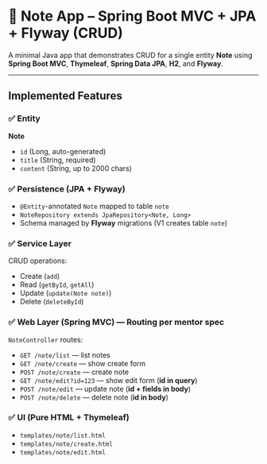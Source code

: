 # 📒 Note App – Spring Boot MVC + JPA + Flyway (CRUD)

A minimal Java app that demonstrates CRUD for a single entity **Note** using **Spring Boot MVC**, **Thymeleaf**, **Spring Data JPA**, **H2**, and **Flyway**.  


---

## Implemented Features

### ✅ Entity
**Note**
- `id` (Long, auto-generated)
- `title` (String, required)
- `content` (String, up to 2000 chars)

### ✅ Persistence (JPA + Flyway)
- `@Entity`-annotated `Note` mapped to table `note`
- `NoteRepository extends JpaRepository<Note, Long>`
- Schema managed by **Flyway** migrations (V1 creates table `note`)


### ✅ Service Layer 
CRUD operations:
- Create (`add`)
- Read (`getById`, `getAll`)
- Update (`update(Note note)`)
- Delete (`deleteById`)

### ✅ Web Layer (Spring MVC) — Routing per mentor spec
`NoteController` routes:
- `GET /note/list` — list notes
- `GET /note/create` — show create form
- `POST /note/create` — create note
- `GET /note/edit?id=123` — show edit form (**id in query**)
- `POST /note/edit` — update note (**id + fields in body**)
- `POST /note/delete` — delete note (**id in body**)

### ✅ UI (Pure HTML + Thymeleaf)
- `templates/note/list.html`
- `templates/note/create.html`
- `templates/note/edit.html`

